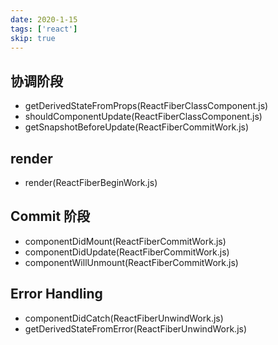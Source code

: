 ```yaml
---
date: 2020-1-15
tags: ['react']
skip: true
---
```


## 协调阶段

- getDerivedStateFromProps(ReactFiberClassComponent.js)
- shouldComponentUpdate(ReactFiberClassComponent.js)
- getSnapshotBeforeUpdate(ReactFiberCommitWork.js)

## render

- render(ReactFiberBeginWork.js)

## Commit 阶段

- componentDidMount(ReactFiberCommitWork.js)
- componentDidUpdate(ReactFiberCommitWork.js)
- componentWillUnmount(ReactFiberCommitWork.js)

## Error Handling

- componentDidCatch(ReactFiberUnwindWork.js)
- getDerivedStateFromError(ReactFiberUnwindWork.js)
